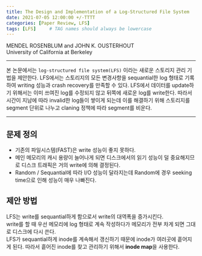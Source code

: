 ```yaml
---
title: The Design and Implementation of a Log-Structured File System
date: 2021-07-05 12:00:00 +/-TTTT
categories: [Paper Review, LFS]
tags: [LFS]     # TAG names should always be lowercase
---
```


MENDEL ROSENBLUM and JOHN K. OUSTERHOUT  
University of California at Berkeley  

---
본 논문에서는 `log-structured file system(LFS)` 이라는 새로운 스토리지 관리 기법을 제안한다. LFS에서는 스토리지의 모든 변경사항을 sequantial한 log 형태로 기록하여  writing 성능과 crash recovery를 만족할 수 있다. LFS에서 데이터를 update하기 위해서는 이미 쓰여진 log를 수정되지 않고 뒤쪽에 새로운 log를 write한다. 따라서 시간이 지남에 따라 invalid한 log들이 쌓이게 되는데 이를 해결하기 위해 스토리지를 segment 단위로 나누고 claning 정책에 따라 segment를 비운다.

---

## 문제 정의
- 기존의 파일시스템(FAST)은 write 성능이 좋지 못하다.
- 메인 메모리의 캐시 용량이 늘어나게 되면 디스크에서의 읽기 성능이 덜 중요해지므로 디스크 트래픽은 거의 write에 의해 결정된다.
- Random / Sequantial에 따라 I/O 성능이 달라지는데 Random에 경우 seeking time으로 인해 성능이 매우 나빠진다.

## 제안 방법
LFS는 write를 sequantial하게 함으로서 write의 대역폭을 증가시킨다.  
write를 할 때 우선 메모리에 log 형태로 계속 작성하다가 메모리가 전부 차게 되면 그대로 디스크에 다시 쓴다.  
LFS가 sequantial하게 inode를 계속해서 갱신하기 때문에 inode가 여러곳에 흩어지게 된다. 따라서 흩어진 inode를 찾고 관리하기 위해서 **inode map**을 사용한다.